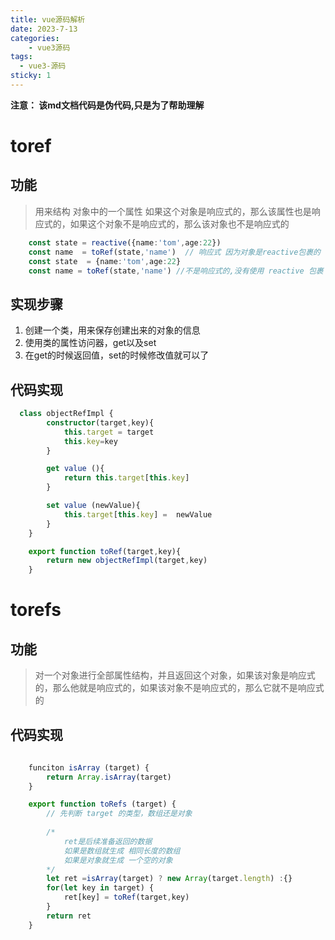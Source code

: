```yaml
---
title: vue源码解析
date: 2023-7-13 
categories:  
    - vue3源码 
tags: 
  - vue3-源码 
sticky: 1
---
```




**注意： 该md文档代码是伪代码,只是为了帮助理解**

# toref
## 功能
> 用来结构 对象中的一个属性 如果这个对象是响应式的，那么该属性也是响应式的，如果这个对象不是响应式的，那么该对象也不是响应式的
```ts
    const state = reactive({name:'tom',age:22})
    const name  = toRef(state,'name')  // 响应式 因为对象是reactive包裹的
    const state  = {name:'tom',age:22}
    const name = toRef(state,'name') //不是响应式的,没有使用 reactive 包裹
```

## 实现步骤
1. 创建一个类，用来保存创建出来的对象的信息
2. 使用类的属性访问器，get以及set
3. 在get的时候返回值，set的时候修改值就可以了

## 代码实现
```ts
  class objectRefImpl {
        constructor(target,key){
            this.target = target
            this.key=key
        }        

        get value (){
            return this.target[this.key]
        }

        set value (newValue){
            this.target[this.key] =  newValue 
        }
    }

    export function toRef(target,key){
        return new objectRefImpl(target,key)
    }
```

# torefs
## 功能
> 对一个对象进行全部属性结构，并且返回这个对象，如果该对象是响应式的，那么他就是响应式的，如果该对象不是响应式的，那么它就不是响应式的

## 代码实现
```ts
  
    funciton isArray (target) {
        return Array.isArray(target)
    }

    export function toRefs (target) {
        // 先判断 target 的类型，数组还是对象
        
        /* 
            ret是后续准备返回的数据
            如果是数组就生成 相同长度的数组 
            如果是对象就生成 一个空的对象
        */
        let ret =isArray(target) ? new Array(target.length) :{}
        for(let key in target) {
            ret[key] = toRef(target,key)
        }
        return ret 
    }
```